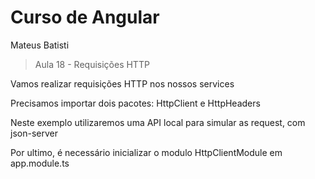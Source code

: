 # Curso de Angular
Mateus Batisti

> Aula 18 - Requisições HTTP

Vamos realizar requisições HTTP nos nossos services

Precisamos importar dois pacotes: HttpClient e HttpHeaders

Neste exemplo utilizaremos uma API local para simular as request, com json-server

Por ultimo, é necessário inicializar o modulo HttpClientModule em app.module.ts
